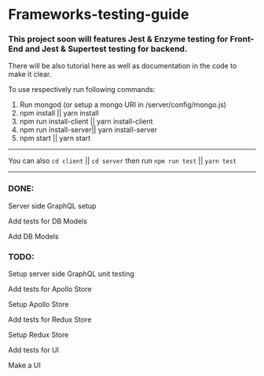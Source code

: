 # Frameworks-testing-guide
### This project soon will features Jest & Enzyme testing for Front-End and Jest & Supertest testing for backend.

There will be also tutorial here as well as documentation in the code to make it clear.

To use respectively run following commands:

1) Run mongod (or setup a mongo URI in <projectRoot>/server/config/mongo.js)
2) npm install || yarn install
3) npm run install-client || yarn install-client
4) npm run install-server|| yarn install-server
5) npm start || yarn start

-----

You can also `cd client` || `cd server` then run `npm run test` || `yarn test`

-----

### DONE:
Server side GraphQL setup

Add tests for DB Models

Add DB Models

### TODO:
Setup server side GraphQL unit testing


Add tests for Apollo Store

Setup Apollo Store


Add tests for Redux Store

Setup Redux Store


Add tests for UI

Make a UI
